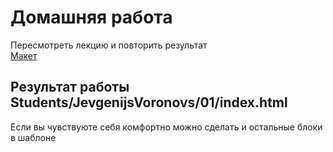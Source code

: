 # Домашняя работа
Пересмотреть лекцию и повторить результат    
[Макет](https://www.figma.com/design/2vADRKfUnTywc18RLUuR5Z/Template-%E2%84%961?node-id=0%3A1&t=fZ8vu5z5u3erzemy-1)   

Результат работы    
Students/JevgenijsVoronovs/01/index.html   
---

Если вы чувствуюте себя комфортно можно сделать и остальные блоки в шаблоне
